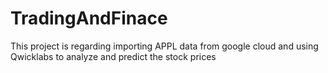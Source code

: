 # TradingAndFinace
This project is regarding importing APPL data from google cloud and using Qwicklabs to analyze and predict the stock prices
